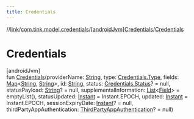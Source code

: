 ```yaml
---
title: Credentials
---
```

//[link](../../../index.html)/[com.tink.model.credentials](../index.html)/[[androidJvm]Credentials](index.html)/[Credentials](-credentials.html)



# Credentials



[androidJvm]\
fun [Credentials](-credentials.html)(providerName: [String](https://kotlinlang.org/api/latest/jvm/stdlib/kotlin/-string/index.html), type: [Credentials.Type](-type/index.html), fields: [Map](https://kotlinlang.org/api/latest/jvm/stdlib/kotlin.collections/-map/index.html)&lt;[String](https://kotlinlang.org/api/latest/jvm/stdlib/kotlin/-string/index.html), [String](https://kotlinlang.org/api/latest/jvm/stdlib/kotlin/-string/index.html)&gt;, id: [String](https://kotlinlang.org/api/latest/jvm/stdlib/kotlin/-string/index.html), status: [Credentials.Status](-status/index.html)? = null, statusPayload: [String](https://kotlinlang.org/api/latest/jvm/stdlib/kotlin/-string/index.html)? = null, supplementalInformation: [List](https://kotlinlang.org/api/latest/jvm/stdlib/kotlin.collections/-list/index.html)&lt;[Field](../../com.tink.model.misc/[android-jvm]-field/index.html)&gt; = emptyList(), statusUpdated: [Instant](https://developer.android.com/reference/kotlin/java/time/Instant.html) = Instant.EPOCH, updated: [Instant](https://developer.android.com/reference/kotlin/java/time/Instant.html) = Instant.EPOCH, sessionExpiryDate: [Instant](https://developer.android.com/reference/kotlin/java/time/Instant.html)? = null, thirdPartyAppAuthentication: [ThirdPartyAppAuthentication](../../com.tink.model.authentication/[android-jvm]-third-party-app-authentication/index.html)? = null)




